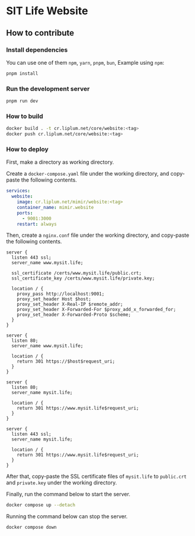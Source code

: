 # SIT Life Website

## How to contribute

### Install dependencies

You can use one of them `npm`, `yarn`, `pnpm`, `bun`, Example using `npm`:

```bash
pnpm install
```

### Run the development server

```bash
pnpm run dev
```

### How to build

```bash
docker build . -t cr.liplum.net/core/website:<tag>
docker push cr.liplum.net/core/website:<tag>
```

### How to deploy

First, make a directory as working directory.

Create a `docker-compose.yaml` file under the working directory, and copy-paste the following contents.

```yaml
services:
  website:
    image: cr.liplum.net/mimir/website:<tag>
    container_name: mimir.website
    ports:
      - 9001:3000
    restart: always
```

Then, create a `nginx.conf` file under the working directory, and copy-paste the following contents.

```nginx
server {
  listen 443 ssl;
  server_name www.mysit.life;

  ssl_certificate /certs/www.mysit.life/public.crt;
  ssl_certificate_key /certs/www.mysit.life/private.key;

  location / {
    proxy_pass http://localhost:9001;
    proxy_set_header Host $host;
    proxy_set_header X-Real-IP $remote_addr;
    proxy_set_header X-Forwarded-For $proxy_add_x_forwarded_for;
    proxy_set_header X-Forwarded-Proto $scheme;
  }
}

server {
  listen 80;
  server_name www.mysit.life;

  location / {
    return 301 https://$host$request_uri;
  }
}

server {
  listen 80;
  server_name mysit.life;

  location / {
    return 301 https://www.mysit.life$request_uri;
  }
}

server {
  listen 443 ssl;
  server_name mysit.life;

  location / {
    return 301 https://www.mysit.life$request_uri;
  }
}

```

After that, copy-paste the SSL certificate files of `mysit.life` to `public.crt` and `private.key` under the working directory.

Finally, run the command below to start the server.

```bash
docker compose up --detach
```

Running the command below can stop the server.

```bash
docker compose down
```
